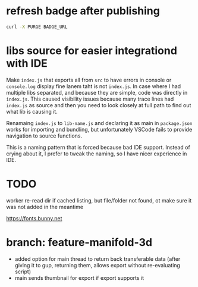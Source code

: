 # refresh badge after publishing

```sh
curl -X PURGE BADGE_URL
```

# libs source for easier integrationd with IDE

Make `index.js` that exports all from `src` to have errors in console or `console.log` display fine lanem taht is not `index.js`. In case where I had multiple libs separated, and because they are simple, code was directly in `index.js`. This caused visibility issues because many trace lines had `index.js` as source and then you need to look closely at full path to find out what lib is causing it.

Renamaing `index.js` to `lib-name.js` and declaring it as main in `package.json` works for importing and bundling, but unfortunately VSCode fails to provide navigation to source functions. 

This is a naming pattern that is forced because bad IDE support. Instead of crying about it, I prefer to tweak the naming, so I have nicer experience in IDE.

# TODO
worker re-read dir if cached listing, but file/folder not found, ot make sure it was not added in the meantime

https://fonts.bunny.net


# branch: feature-manifold-3d
 - added option for main thread to return back transferable data (after giving it to gup, returning them, allows export without re-evaluating script)
 - main sends thumbnail for export if export supports it
 

